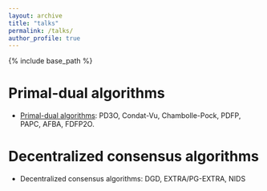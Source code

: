 ```yaml
---
layout: archive
title: "talks"
permalink: /talks/
author_profile: true
---
```


{% include base_path %}

Primal-dual algorithms
=====
* [Primal-dual algorithms](Slides/PD3O.pdf): PD3O, Condat-Vu, Chambolle-Pock, PDFP, PAPC, AFBA, FDFP2O.

Decentralized consensus algorithms
===== 
* Decentralized consensus algorithms: DGD, EXTRA/PG-EXTRA, NIDS
